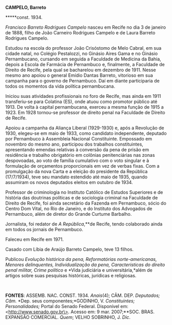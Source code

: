 **CAMPELO, Barreto**

**\***const. 1934.

*Francisco Barreto Rodrigues Campelo* nasceu em Recife no dia 3 de
janeiro de 1888, filho de João Carneiro Rodrigues Campelo e de Laura
Barreto Rodrigues Campelo.

Estudou na escola do professor João Crisóstomo de Melo Cabral, em sua
cidade natal, no Colégio Pestalozzi, no Ginásio Aires Gama e no Ginásio
Pernambucano, cursando em seguida a Faculdade de Medicina da Bahia,
depois a Escola de Farmácia de Pernambuco e, finalmente, a Faculdade de
Direito de Recife, pela qual se bacharelou em dezembro de 1911. Nesse
mesmo ano apoiou o general Emídio Dantas Barreto, vitorioso em sua
campanha para o governo de Pernambuco. Daí em diante participaria de
todos os momentos da vida política pernambucana.

Iniciou suas atividades profissionais no foro de Recife, mas ainda em
1911 transferiu-se para Colatina (ES), onde atuou como promotor público
até 1913. De volta à capital pernambucana, exerceu a mesma função de
1915 a 1923. Em 1928 tornou-se professor de direito penal na Faculdade
de Direito de Recife.

Apoiou a campanha da Aliança Liberal (1929-1930) e, após a Revolução de
1930, elegeu-se em maio de 1933, como candidato independente, deputado
por Pernambuco à Assembleia Nacional Constituinte. Empossado em novembro
do mesmo ano, participou dos trabalhos constituintes, apresentando
emendas relativas à conversão da pena de prisão em residência e trabalho
obrigatório em colônias penitenciárias nas zonas despovoadas, ao voto de
família cumulativo com o voto singular e à formulação de orçamentos
proporcionais em vez de verbas fixas. Com a promulgação da nova Carta e
a eleição do presidente da República (17/7/1934), teve seu mandato
estendido até maio de 1935, quando assumiram os novos deputados eleitos
em outubro de 1934.

Professor de criminologia no Instituto Católico de Estudos Superiores e
de história das doutrinas políticas e de sociologia criminal na
Faculdade de Direito de Recife, foi ainda secretário da Fazenda em
Pernambuco, sócio do Centro Dom Vital, no Rio de Janeiro, e do Instituto
dos Advogados de Pernambuco, além de diretor do Grande Curtume Barbalho.

Jornalista, foi redator de *A República*,**de Recife, tendo colaborado
ainda em todos os jornais de Pernambuco.

Faleceu em Recife em 1971.

Casado com Líbia de Araújo Barreto Campelo, teve 13 filhos.

Publicou *Evolução histórica da pena, Reformatórias norte-americanas,
Menores delinquentes, Individualização da pena, Características do
direito penal militar, Crime político* e *Vida judiciária e
universitária,*além de artigos sobre suas pesquisas históricas,
jurídicas e religiosas.

 

**FONTES**: ASSEMB. NAC. CONST. 1934. *Anais*(4); CÂM. DEP. *Deputados;
Câm.* *Dep. seus componentes;*GODINHO, V. *Constituintes;
Personalidades;* Portal do Senado Federal. Disponível em:
\<http://www.senado.gov.br\>. Acesso em: 9 mar. 2007;**SOC. BRAS.
EXPANSÃO COMERCIAL. *Quem*; VELHO SOBRINHO, J. *Dic*.

 

 
